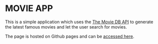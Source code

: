 # MOVIE APP

This is a simple application which uses the [The Movie DB API](https://www.themoviedb.org/documentation/api) to generate the latest famous movies and let the user search for movies.

The page is hosted on Github pages and can be [accessed here](https://fullstackseb.github.io/movie-app/).

